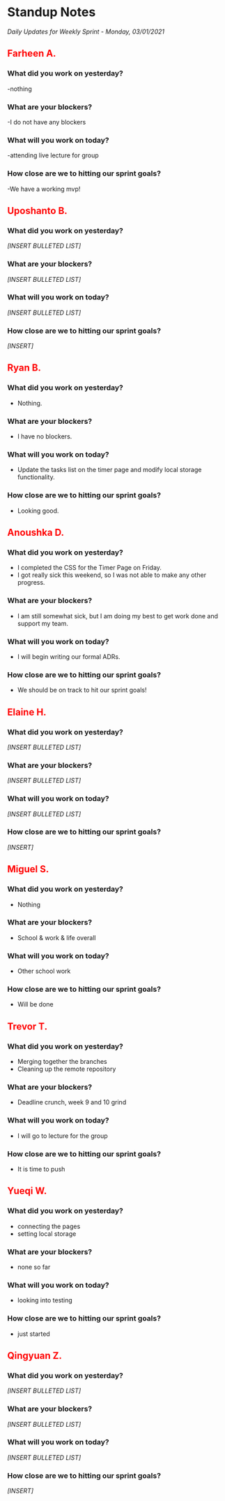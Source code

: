 # Standup Notes
*Daily Updates for Weekly Sprint - Monday, 03/01/2021*

## <span style="color: red;">Farheen A.</span> 

### What did you work on yesterday?
-nothing

### What are your blockers?
-I do not have any blockers

### What will you work on today?
-attending live lecture for group

### How close are we to hitting our sprint goals?
-We have a working mvp!

## <span style="color: red;">Uposhanto B.</span> 

### What did you work on yesterday?
*[INSERT BULLETED LIST]*

### What are your blockers?
*[INSERT BULLETED LIST]*

### What will you work on today?
*[INSERT BULLETED LIST]*

### How close are we to hitting our sprint goals?
*[INSERT]*

## <span style="color: red;">Ryan B.</span>

### What did you work on yesterday?
- Nothing.

### What are your blockers?
- I have no blockers.

### What will you work on today?
- Update the tasks list on the timer page and modify local storage functionality.

### How close are we to hitting our sprint goals?
- Looking good.

## <span style="color: red;">Anoushka D.</span>

### What did you work on yesterday?
- I completed the CSS for the Timer Page on Friday.
- I got really sick this weekend, so I was not able to make any other progress.

### What are your blockers?
- I am still somewhat sick, but I am doing my best to get work done and support my team.

### What will you work on today?
- I will begin writing our formal ADRs.

### How close are we to hitting our sprint goals?
- We should be on track to hit our sprint goals!

## <span style="color: red;">Elaine H.</span>

### What did you work on yesterday?
*[INSERT BULLETED LIST]*

### What are your blockers?
*[INSERT BULLETED LIST]*

### What will you work on today?
*[INSERT BULLETED LIST]*

### How close are we to hitting our sprint goals?
*[INSERT]*

## <span style="color: red;">Miguel S.</span>

### What did you work on yesterday?
- Nothing

### What are your blockers?
- School & work & life overall

### What will you work on today?
- Other school work

### How close are we to hitting our sprint goals?
- Will be done

## <span style="color: red;">Trevor T.</span>

### What did you work on yesterday?
- Merging together the branches
- Cleaning up the remote repository

### What are your blockers?
- Deadline crunch, week 9 and 10 grind

### What will you work on today?
- I will go to lecture for the group

### How close are we to hitting our sprint goals?
- It is time to push

## <span style="color: red;">Yueqi W.</span>

### What did you work on yesterday?
- connecting the pages
- setting local storage

### What are your blockers?
- none so far

### What will you work on today?
- looking into testing

### How close are we to hitting our sprint goals?
- just started

## <span style="color: red;">Qingyuan Z.</span>

### What did you work on yesterday?
*[INSERT BULLETED LIST]*

### What are your blockers?
*[INSERT BULLETED LIST]*

### What will you work on today?
*[INSERT BULLETED LIST]*

### How close are we to hitting our sprint goals?
*[INSERT]*
